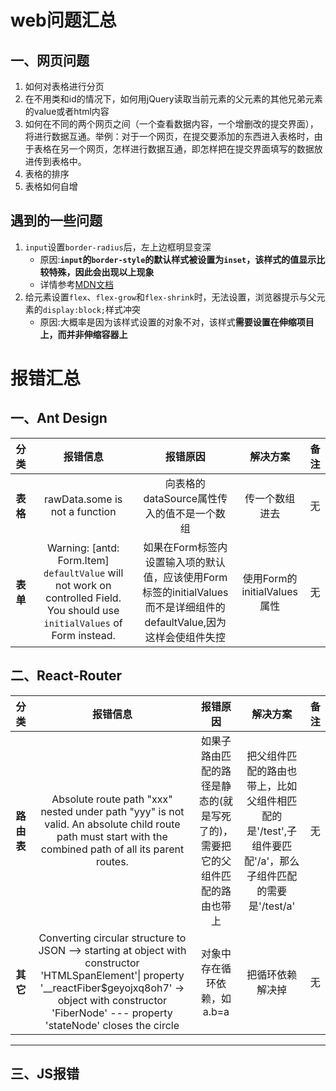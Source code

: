 # web问题汇总

## 一、网页问题

1. 如何对表格进行分页
2. 在不用类和id的情况下，如何用jQuery读取当前元素的父元素的其他兄弟元素的value或者html内容
3. 如何在不同的两个网页之间（一个查看数据内容，一个增删改的提交界面），将进行数据互通。举例：对于一个网页，在提交要添加的东西进入表格时，由于表格在另一个网页，怎样进行数据互通，即怎样把在提交界面填写的数据放进传到表格中。
4. 表格的排序
5. 表格如何自增

## 遇到的一些问题

1. `input`设置`border-radius`后，左上边框明显变深
    + 原因:**`input`的`border-style`的默认样式被设置为`inset`，该样式的值显示比较特殊，因此会出现以上现象**
    + 详情参考[MDN文档](https://developer.mozilla.org/zh-CN/docs/Web/CSS/border-style)
2. 给元素设置`flex`、`flex-grow`和`flex-shrink`时，无法设置，浏览器提示与父元素的`display:block;`样式冲突
    + 原因:大概率是因为该样式设置的对象不对，该样式**需要设置在伸缩项目上，而并非伸缩容器上**


# 报错汇总

## 一、Ant Design

|分类|报错信息|报错原因|解决方案|备注|
|:---:|:---:|:---:|:---:|:---:|
|**表格**|rawData.some is not a function|向表格的dataSource属性传入的值不是一个数组|传一个数组进去|无|
|**表单**|Warning: [antd: Form.Item] `defaultValue` will not work on controlled Field. You should use `initialValues` of Form instead.|如果在Form标签内设置输入项的默认值，应该使用Form标签的initialValues而不是详细组件的defaultValue,因为这样会使组件失控|使用Form的initialValues属性|无|

## 二、React-Router

|分类|报错信息|报错原因|解决方案|备注|
|:---:|:---:|:---:|:---:|:---:|
|**路由表**|Absolute route path "xxx" nested under path "yyy" is not valid. An absolute child route path must start with the combined path of all its parent routes.|如果子路由匹配的路径是静态的(就是写死了的)，需要把它的父组件匹配的路由也带上|把父组件匹配的路由也带上，比如父组件相匹配的是'/test',子组件要匹配'/a'，那么子组件匹配的需要是'/test/a'|无|
|**其它**|Converting circular structure to JSON  --> starting at object with constructor 'HTMLSpanElement'\| property '__reactFiber$geyojxq8oh7' -> object with constructor 'FiberNode' --- property 'stateNode' closes the circle|对象中存在循环依赖，如a.b=a|把循环依赖解决掉|无|

---

## 三、JS报错